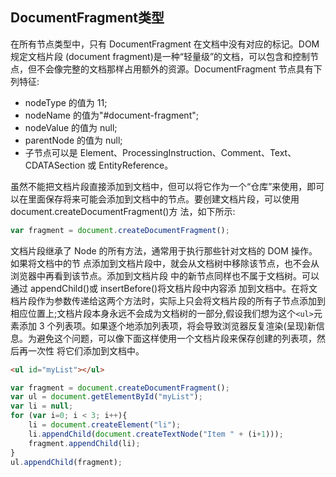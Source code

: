 ## DocumentFragment类型

在所有节点类型中，只有 DocumentFragment 在文档中没有对应的标记。DOM 规定文档片段 (document fragment)是一种“轻量级”的文档，可以包含和控制节点，但不会像完整的文档那样占用额外的资源。DocumentFragment 节点具有下列特征:

* nodeType 的值为 11;
* nodeName 的值为"#document-fragment";
* nodeValue 的值为 null;
* parentNode 的值为 null;
* 子节点可以是 Element、ProcessingInstruction、Comment、Text、CDATASection 或 EntityReference。

虽然不能把文档片段直接添加到文档中，但可以将它作为一个“仓库”来使用，即可以在里面保存将来可能会添加到文档中的节点。要创建文档片段，可以使用 document.createDocumentFragment()方 法，如下所示:

```js
var fragment = document.createDocumentFragment();
```

文档片段继承了 Node 的所有方法，通常用于执行那些针对文档的 DOM 操作。如果将文档中的节 点添加到文档片段中，就会从文档树中移除该节点，也不会从浏览器中再看到该节点。添加到文档片段 中的新节点同样也不属于文档树。可以通过 appendChild()或 insertBefore()将文档片段中内容添 加到文档中。在将文档片段作为参数传递给这两个方法时，实际上只会将文档片段的所有子节点添加到 相应位置上;文档片段本身永远不会成为文档树的一部分,假设我们想为这个`<ul>`元素添加 3 个列表项。如果逐个地添加列表项，将会导致浏览器反复渲染(呈现)新信息。为避免这个问题，可以像下面这样使用一个文档片段来保存创建的列表项，然后再一次性 将它们添加到文档中。

```html
<ul id="myList"></ul>
```

```js
var fragment = document.createDocumentFragment();
var ul = document.getElementById("myList");
var li = null;
for (var i=0; i < 3; i++){
    li = document.createElement("li");
    li.appendChild(document.createTextNode("Item " + (i+1)));
    fragment.appendChild(li);
}
ul.appendChild(fragment);
```

